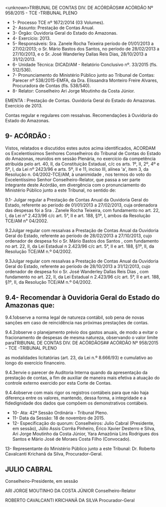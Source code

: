 &lt;unknown&gt;TRIBUNAL DE CONTAS DIV. DE ACÓRDÃOS## ACÓRDÃO Nº 958/2015 - TCE -TRIBUNAL PLENO

- 1- Processo TCE nº 1672/2014 (03 Volumes).
- 2- Assunto: Prestação de Contas Anual.
- 3- Órgão: Ouvidoria Geral do Estado do Amazonas.
- 4- Exercício: 2013.
- 5- Responsáveis: Sra. Zanele Rocha Teixeira período de 01/01/2013 a 27/02/2013; o Sr. Mário  Bastos  dos  Santos,  no  período  de  28/02/2013  a  27/10/2013, e  o  Sr.  José Wanderley Dallas Reis Dias, 28/10/2013 a 31/12/2013.
- 6- Unidade Técnica: DICAD/AM - Relatório Conclusivo nº. 33/2015 (fls. 512/536).
- 7-  Pronunciamento  do Ministério Público  junto  ao Tribunal  de Contas: Parecer  nº 538/2015-EMFA, da Dra. Elissandra Monteiro Freire Alvares, Procuradora de Contas (fls. 538/540).
- 8- Relator: Conselheiro Ari Jorge Moutinho da Costa Júnior.

EMENTA :  Prestação  de  Contas.  Ouvidoria  Geral do Estado do Amazonas. Exercício de 2013.

Contas regular e regulares com ressalvas. Recomendações à Ouvidoria do Estado do Amazonas.

## 9- ACÓRDÃO :

Vistos, relatados e discutidos estes autos acima identificados, ACORDAM os Excelentíssimos Senhores Conselheiros do Tribunal de Contas do Estado do Amazonas, reunidos em sessão Plenária, no exercício da competência atribuída pelo art.  40,  II, da Constituição Estadual, c/c os arts. 1º, II, 2º, 4º e 5º, I, da Lei nº 2423/96 e arts. 5º, II e 11, inciso  III,  alínea  'a',  item  3,  da  Resolução  n.  04/2002-TCE/AM, à  unanimidade ,  nos termos  do  voto  do  Excelentíssimo  Senhor  Conselheiro-Relator,  que  passa  a  ser  parte integrante deste  Acórdão, em divergência com o pronunciamento do Ministério Público junto a este Tribunal, no sentido de:

9.1-  Julgar regular a  Prestação  de  Contas  Anual  da  Ouvidoria  Geral  do Estado, referente ao período de 01/01/2013 a 27/02/2013, cuja ordenadora das despesas foi  a Sra . Zanele Rocha Teixeira, com fundamento no art. 22, I, da Lei n° 2.423/96 c/c art. 5°, II e art. 188, §1º, I, ambos da Resolução TCE/AM n° 04/2002.

9.2Julgar  regular  com  ressalvas a Prestação  de  Contas  Anual  da Ouvidoria  Geral  do  Estado,  referente  ao  período  de  28/02/2013  a  27/10/2013,  cujo ordenador de despesa foi o Sr. Mário Bastos dos Santos , com fundamento no art. 22, II, da Lei Estadual  n 2.423/96 c/c art. 5°,  II e art. 188, §1º,  II, da Resolução TCE/AM n.º 04/2002.

9.3Julgar  regular  com  ressalvas a Prestação  de  Contas  Anual  da Ouvidoria  Geral  do  Estado,  referente  ao  período  de  28/10/2013  a  31/12/2013,  cujo ordenador de despesa foi o Sr. José Wanderley Dallas Reis Dias , com fundamento no art.  22,  II,  da  Lei  Estadual  n  2.423/96  c/c  art.  5°,  II  e  art.  188,  §1º,  II,  da  Resolução TCE/AM n.º 04/2002.

## 9.4- Recomendar à Ouvidoria Geral do Estado do Amazonas que:

9.4.1observe a norma legal de natureza contábil, sob pena de novas sanções em caso de reincidência nas próximas prestações de contas.

9.4.2observe  o  planejamento  prévio  dos  gastos  anuais,  de  modo  a evitar o fracionamento de despesas de mesma natureza, observando o valor limite paraTRIBUNAL DE CONTAS DIV. DE ACÓRDÃOS## ACÓRDÃO Nº 958/2015 - TCE -TRIBUNAL PLENO

as modalidades licitatórias (art. 23, da Lei n.º 8.666/93) e cumulativo ao longo do exercício financeiro.

9.4.3envie o parecer de Auditoria Interna quando da apresentação da prestação  de  contas,  a  fim  de  auxiliar  de  maneira  mais  efetiva  a  atuação  do  controle externo exercido por esta Corte de Contas.

9.4.4observe com mais rigor os registros contábeis para que não haja diferença entre os valores, mantendo, dessa forma, a integridade e a fidedignidade dos dados que compõem os demonstrativos contábeis.

- 10- Ata: 42ª Sessão Ordinária - Tribunal Pleno.
- 11- Data da Sessão: 18 de novembro de 2015.
- 12- Especificação do quorum: Conselheiros: Julio Cabral (Presidente, em sessão), Júlio Assis Corrêa Pinheiro, Érico Xavier Desterro e Silva, Ari Jorge Moutinho da Costa Júnior, Yara  Amazônia  Lins  Rodrigues  dos  Santos  e  Mário  José  de  Moraes  Costa  Filho (Convocado).

13- Representante do Ministério Público junto a este Tribunal: Dr. Roberto Cavalcanti Krichanã da Silva, Procurador-Geral.

## JULIO CABRAL

Conselheiro-Presidente, em sessão

ARI JORGE MOUTINHO DA COSTA JÚNIOR Conselheiro-Relator

ROBERTO CAVALCANTI KRICHANÃ DA SILVA Procurador-Geral